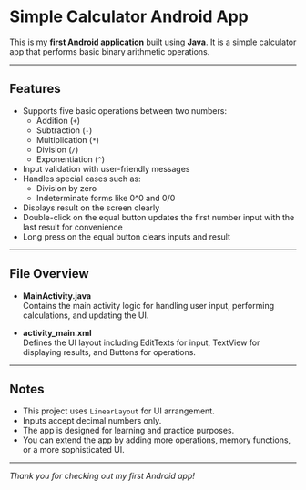 # Simple Calculator Android App

This is my **first Android application** built using **Java**. It is a simple calculator app that performs basic binary arithmetic operations.

---

## Features

- Supports five basic operations between two numbers:
  - Addition (`+`)
  - Subtraction (`-`)
  - Multiplication (`*`)
  - Division (`/`)
  - Exponentiation (`^`)
- Input validation with user-friendly messages
- Handles special cases such as:
  - Division by zero
  - Indeterminate forms like 0^0 and 0/0
- Displays result on the screen clearly
- Double-click on the equal button updates the first number input with the last result for convenience
- Long press on the equal button clears inputs and result

---

## File Overview

- **MainActivity.java**  
  Contains the main activity logic for handling user input, performing calculations, and updating the UI.

- **activity_main.xml**  
  Defines the UI layout including EditTexts for input, TextView for displaying results, and Buttons for operations.

---

## Notes

- This project uses `LinearLayout` for UI arrangement.
- Inputs accept decimal numbers only.
- The app is designed for learning and practice purposes.
- You can extend the app by adding more operations, memory functions, or a more sophisticated UI.

---

*Thank you for checking out my first Android app!*
